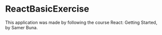 # ReactBasicExercise
This application was made by following the course React: Getting Started, by Samer Buna. 
